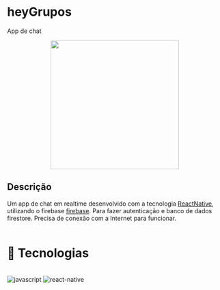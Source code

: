 # heyGrupos
App de chat

<div align="center"> 
   <img width="300" src="src/assets/to_readme/demonstration.GIF"> 
</div>

## <b>Descrição</b>
Um app de chat em realtime desenvolvido com a tecnologia [ReactNative](https://reactnative.dev/), utilizando o firebase [firebase](https://firebase.google.com/).
Para fazer autenticação e banco de dados firestore. Precisa de conexão com a Internet para funcionar.<br><br>

# 🚀 Tecnologias
<div style="display: inline_block"><br/>
   <img alt="javascript" src="https://img.shields.io/badge/JavaScript-F7DF1E?style=for-the-badge&logo=javascript&logoColor=black" />
   <img alt="react-native" src="https://img.shields.io/badge/React_Native-20232A?style=for-the-badge&logo=react&logoColor=61DAFB" />
</div>
